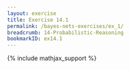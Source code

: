 ```yaml
---
layout: exercise
title: Exercise 14.1
permalink: /bayes-nets-exercises/ex_1/
breadcrumb: 14-Probabilistic-Reasoning
bookmarkID: ex14.1
---
```


{% include mathjax_support %}
